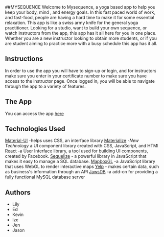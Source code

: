 ##MYSEQUENCE
Welcome to Mysequence, a yoga based app to help you keep your body, mind , and energy goals. In this fast paced world of work, and fast-food, people are having a hard time to make it for some essential relaxation. This app is like a swiss army knife for the general yoga practitioner. Looking for a studio, want to build your own sequence, or watch instructors from the app, this app has it all here for you in one place. Whether you are a new instructor looking to obtain more students, or if you are student aiming to practice more with a busy schedule this app has it all.

## Instructions
In order to use the app you will have to sign-up or login, and for instructors make sure you enter in your certificate number to make sure you have access to the instructor page.
Once logged in, you will be able to navigate through the app to a variety of features.

## The App
You can access the app [here](https://mysequence.herokuapp.com/)

## Technologies Used
[Material-UI](https://material-ui.com/) -helps uses CSS, an interface library
[Materialize](https://materializecss.com/) -*New Technology* a UI component library created with CSS, JavaScript, and HTMl
[React](https://reactjs.org/) -a User Interface library, a tool used for building UI components, created by Facebook.
[Sequelize](http://docs.sequelizejs.com/) - a powerful library in JavaScript that makes it easy to manage a SQL database.
[MapboxGL](https://docs.mapbox.com/mapbox-gl-js/overview/) -a JavaScript library that uses WebGL to render interactive maps
[Yelp](https://www.yelp.com/) - makes certain data, such as business's information through an API
[JawsDB](https://www.jawsdb.com/docs/) -a add-on for providing a fully functional MySQL database server

## Authors
* Lily
* Ed
* Kevin
* Ize
* Jen
* Jason
